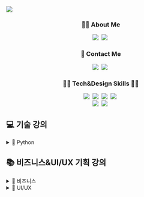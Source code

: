 <img src="https://capsule-render.vercel.app/api?type=venom&color=2757FF&height=160&section=header&text=ESTsoft%20WASSUP%202기&fontAlign=50&fontAlignY=70&fontSize=90&fontColor=000000" />

<h3 align="center">🙋‍♀️ About Me </h3>
<p align="center">
  <a href="https://github.com/YooJeans?tab=repositories"><img src="https://img.shields.io/badge/GitHub-100000?style=for-the-badge&logo=github&logoColor=white&link=https://github.com/YooJeans?tab=repositories"/></a>&nbsp
  <a href="https://www.notion.so/oreumi/1f685070bcc34b67866e7491b581c26a"><img src="https://img.shields.io/badge/Notion-000000?style=for-the-badge&logo=notion&logoColor=white&link=https://www.notion.so/oreumi/1f685070bcc34b67866e7491b581c26a"/></a>&nbsp
</p>

<h3 align="center">🤙 Contact Me </h3>
<p align="center">
  <a href="mailto:a01062289424@gmail.com"><img src="https://img.shields.io/badge/Gmail-D14836?style=for-the-badge&logo=gmail&logoColor=white&link=a01062289424@gmail.com"/></a>&nbsp
  <a href="https://www.instagram.com/56_yyjj/"><img src="https://img.shields.io/badge/Instagram-E4405F?style=flat-square&logo=Instagram&logoColor=white&link=https://www.instagram.com/56_yyjj/"/></a>&nbsp
</p>

<h3 align="center">👩‍💻 Tech&Design Skills 👩‍🎨</h3>
<p align="center">
  <img src="https://img.shields.io/badge/Python-3766AB?style=flat-square&logo=Python&logoColor=white"/></a>&nbsp 
  <img src="https://img.shields.io/badge/Django-092E20?style=flat-square&logo=Django&logoColor=white"/></a>&nbsp 
  <img src="https://img.shields.io/badge/Javascript-ffb13b?style=flat-square&logo=javascript&logoColor=white"/></a>&nbsp
  <img src="https://img.shields.io/badge/Mysql-E6B91E?style=flat-square&logo=MySql&logoColor=white"/></a>&nbsp 
  <br>
  <img src="https://img.shields.io/badge/Figma-F24E1E?style=for-the-badge&logo=figma&logoColor=white"/></a>&nbsp 
  <img src="https://img.shields.io/badge/Canva-%2300C4CC.svg?&style=for-the-badge&logo=Canva&logoColor=white"/></a>&nbsp 
</p>

## 💻 기술 강의

<details>
<summary>
  🐍 Python
</summary>
  <p>
    - ✔ Git push, pull 실습<br>
    - ✔ Markdown, 자료형(숫자형 ~ 문자열 자료형:역슬래시) 실습<br>
    - ✔ 자료형(문자열 자료형:연산 ~ copy) 실습<br>
    - ✔ 자료형(list ~ bool) 실습<br>
    - ✔ 제어문 실습<br>
    - ✔ 전화번호 프로그램 실습
  </p>
</details>

## 📚 비즈니스&UI/UX 기획 강의

<details>
<summary>
  💼 비즈니스
</summary>
  - ✔ 퍼소나 모델링 실습
</details>
<details>
<summary>
  🎨 UI/UX
</summary>
</details>
